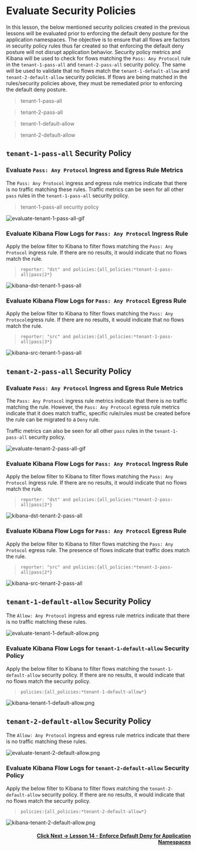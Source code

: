 # Evaluate Security Policies

In this lesson, the below mentioned security policies created in the previous lessons will be evaluated prior to enforcing the default deny posture for the application namespaces. The objective is to ensure that all flows are factors in security policy rules thus far created so that enforcing the default deny posture will not disrupt application behavior. Security policy metrics and Kibana will be used to check for flows matching the `Pass: Any Protocol` rule in the `tenant-1-pass-all` and `tenant-2-pass-all` security policy. The same will be used to validate that no flows match the `tenant-1-default-allow` and `tenant-2-default-allow` security policies. If flows are being matched in the rules/security policies above, they must be remediated prior to enforcing the default deny posture. 

> tenant-1-pass-all

> tenant-2-pass-all

> tenant-1-default-allow

> tenant-2-default-allow

## `tenant-1-pass-all` Security Policy

### Evaluate `Pass: Any Protocol` Ingress and Egress Rule Metrics

The `Pass: Any Protocol` ingress and egress rule metrics indicate that there is no traffic matching these rules. Traffic metrics can be seen for all other `pass` rules in the `tenant-1-pass-all` security policy. 

> tenant-1-pass-all security policy

![evaluate-tenant-1-pass-all-gif](images/evaluate-tenant-1-pass-all.png)

### Evaluate Kibana Flow Logs for `Pass: Any Protocol` Ingress Rule

Apply the below filter to Kibana to filter flows matching the `Pass: Any Protocol` ingress rule. If there are no results, it would indicate that no flows match the rule. 

> `reporter: "dst" and policies:{all_policies:*tenant-1-pass-all|pass|2*}`

![kibana-dst-tenant-1-pass-all](images/kibana-dst-tenant-1-pass-all.png)

### Evaluate Kibana Flow Logs for `Pass: Any Protocol` Egress Rule

Apply the below filter to Kibana to filter flows matching the `Pass: Any Protocol`egress rule. If there are no results, it would indicate that no flows match the rule. 

> `reporter: "src" and policies:{all_policies:*tenant-1-pass-all|pass|3*}`

![kibana-src-tenant-1-pass-all](images/kibana-src-tenant-1-pass-all.png)

## `tenant-2-pass-all` Security Policy

### Evaluate `Pass: Any Protocol` Ingress and Egress Rule Metrics

The `Pass: Any Protocol` ingress rule metrics indicate that there is no traffic matching the rule. However, the `Pass: Any Protocol` egress rule metrics indicate that it does match traffic, specific rule/rules must be created before the rule can be migrated to a `Deny` rule.    

Traffic metrics can also be seen for all other `pass` rules in the `tenant-1-pass-all` security policy. 

![evaluate-tenant-2-pass-all-gif](images/evaluate-tenant-2-pass-all.png)

### Evaluate Kibana Flow Logs for `Pass: Any Protocol` Ingress Rule

Apply the below filter to Kibana to filter flows matching the `Pass: Any Protocol` ingress rule. If there are no results, it would indicate that no flows match the rule.

> `reporter: "dst" and policies:{all_policies:*tenant-2-pass-all|pass|2*}`

![kibana-dst-tenant-2-pass-all](images/kibana-dst-tenant-2-pass-all.png)

### Evaluate Kibana Flow Logs for `Pass: Any Protocol` Egress Rule

Apply the below filter to Kibana to filter flows matching the `Pass: Any Protocol` egress rule. The presence of flows indicate that traffic does match the rule. 

> `reporter: "src" and policies:{all_policies:*tenant-2-pass-all|pass|2*}`

![kibana-src-tenant-2-pass-all](images/kibana-src-tenant-2-pass-all.png)


## `tenant-1-default-allow` Security Policy

The `Allow: Any Protocol` ingress and egress rule metrics indicate that there is no traffic matching these rules. 

![evaluate-tenant-1-default-allow.png](images/evaluate-tenant-1-default-allow.png)

### Evaluate Kibana Flow Logs for `tenant-1-default-allow` Security Policy

Apply the below filter to Kibana to filter flows matching the `tenant-1-default-allow` security policy.  If there are no results, it would indicate that no flows match the security policy.

> `policies:{all_policies:*tenant-1-default-allow*}`

![kibana-tenant-1-default-allow.png](images/kibana-tenant-1-default-allow.png)


## `tenant-2-default-allow` Security Policy

The `Allow: Any Protocol` ingress and egress rule metrics indicate that there is no traffic matching these rules. 

![evaluate-tenant-2-default-allow.png](images/evaluate-tenant-2-default-allow.png)

### Evaluate Kibana Flow Logs for `tenant-2-default-allow` Security Policy

Apply the below filter to Kibana to filter flows matching the `tenant-2-default-allow` security policy.  If there are no results, it would indicate that no flows match the security policy.

> `policies:{all_policies:*tenant-2-default-allow*}`

![kibana-tenant-2-default-allow.png](images/kibana-tenant-2-default-allow.png)

#### <div align="right">  [Click Next -> Lesson 14 - Enforce Default Deny for Application Namespaces](https://github.com/tigera-cs/quickstart-self-service/blob/main/modules/enforce-default-deny.md) </div>
